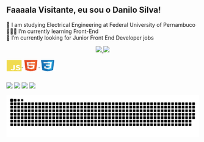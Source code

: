 ## Faaaala Visitante, eu sou o Danilo Silva!
🔌 I am studying Electrical Engineering at Federal University of Pernambuco <br>
👨🏻‍💻 I’m currently learning Front-End <br>
💼 I’m currently looking for Junior Front End Developer jobs

<div align="center">
  <a href="https://github.com/elitechilli">
  <img height="150em" src="https://github-readme-stats.vercel.app/api?username=elitechilli&show_icons=true&include_all_commits=true&count_private=true&bg_color=1e1e1e&title_color=e51d1d&text_color=ffffff&icon_color=e51d1d&border_color=444242"/>
  <img height="150em" src="https://github-readme-stats.vercel.app/api/top-langs/?username=elitechilli&layout=compact&langs_count=7&bg_color=1e1e1e&title_color=e51d1d&text_color=ffffff&icon_color=e51d1d&border_color=444242"/>
</div>
<div style="display: inline_block"><br>
  <img align="center" alt="elite-chilli-Js" height="30" width="40" src="https://raw.githubusercontent.com/devicons/devicon/master/icons/javascript/javascript-plain.svg">
  <img align="center" alt="elite-chilli-HTML" height="30" width="40" src="https://raw.githubusercontent.com/devicons/devicon/master/icons/html5/html5-original.svg">
  <img align="center" alt="elite-chilli-CSS" height="30" width="40" src="https://raw.githubusercontent.com/devicons/devicon/master/icons/css3/css3-original.svg">
  
  ##
 
<div> 
  <a href="https://www.youtube.com/channel/UCZmrC4R6OdKOU-Eu1PuJdlg" target="_blank"><img src="https://img.shields.io/badge/YouTube-e51d1d?style=for-the-badge&logo=youtube&logoColor=white" target="_blank"></a>
  <a href="https://instagram.com/elitechilli" target="_blank"><img src="https://img.shields.io/badge/-Instagram-e51d1d?style=for-the-badge&logo=instagram&logoColor=white" target="_blank"></a>
  <a href = "mailto:elitechilli96@gmail.com"><img src="https://img.shields.io/badge/-Gmail-e51d1d?style=for-the-badge&logo=gmail&logoColor=white" target="_blank"></a>
  <a href="https://www.linkedin.com/in/dslva" target="_blank"><img src="https://img.shields.io/badge/-LinkedIn-e51d1d?style=for-the-badge&logo=linkedin&logoColor=white" target="_blank"></a> 
 
![Snake animation](https://github.com/elitechilli/elitechilli/blob/output/github-contribution-grid-snake.svg)
 
</div>
